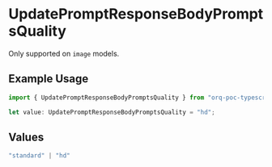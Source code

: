 # UpdatePromptResponseBodyPromptsQuality

Only supported on `image` models.

## Example Usage

```typescript
import { UpdatePromptResponseBodyPromptsQuality } from "orq-poc-typescript-multi-env-version/models/operations";

let value: UpdatePromptResponseBodyPromptsQuality = "hd";
```

## Values

```typescript
"standard" | "hd"
```